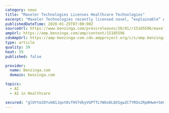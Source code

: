 ```yaml
---
category: news
title: "Maxeler Technologies Licenses Healthcare Technologies"
excerpt: "Maxeler Technologies recently licensed novel, “explainable” AI-driven prescription prediction technologies from Georgetown University. Using the patent-pending, technology developed at Georgetown’s Information Retrieval Laboratory under Professor Ophir Frieder,"
publishedDateTime: 2020-01-25T07:00:00Z
sourceUrl: https://www.benzinga.com/pressreleases/20/01/r15185596/maxeler-technologies-licenses-healthcare-technologies
ampUrl: https://amp.benzinga.com/amp/content/15185596
cdnAmpUrl: https://amp-benzinga-com.cdn.ampproject.org/c/s/amp.benzinga.com/amp/content/15185596
type: article
quality: 39
heat: 39
published: false

provider:
  name: Benzinga.com
  domain: benzinga.com

topics:
  - AI
  - AI in Healthcare

secured: "glUYtmJDYukN1Jqot0vfHV7dkyVGPTTLYWUx8LQXSgwZCfYROx2Rp0Hwm+SmCn3jFJp5BFvEASF+owa5JVQ3f88qb8RZw3W6AzB1zRfREOS/TKjrUDmRPDTUVjdJqFXvG7PUfi0QSLW2lcjtOCw9XOyptYtRc6t9k1cmvfmKPGgVt3n4BT0tXBVxwwpEdRQIF6ghWqPi3Q0nGwD3F90zZj3cST2q4tRFBdx5jMdYe9KI7PtmkIh9sbrL/vdVcAShyZ0k7jdwS9yNRYB01texyuHgdwpbcVQqaHTzi6h1ZZFotuaCuZ6kb1pHRt9Tn26r;byldRVc1fBjCgvEzVDRAJA=="
---
```


